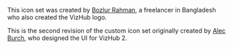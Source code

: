 This icon set was created by [Bozlur Rahman](https://www.truelancer.com/freelancer/bozlurrahman), a freelancer in Bangladesh who also created the VizHub logo.

This is the second revision of the custom icon set originally created by [Alec Burch](https://stamen.com/people/alec-burch/), who designed the UI for VizHub 2.
